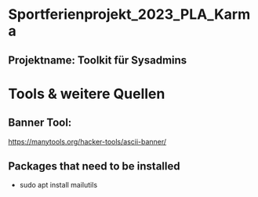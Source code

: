 # Sportferienprojekt_2023_PLA_Karma

## Projektname: Toolkit für Sysadmins

# Tools & weitere Quellen

## Banner Tool:
https://manytools.org/hacker-tools/ascii-banner/

## Packages that need to be installed

- sudo apt install mailutils

